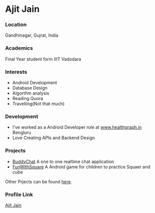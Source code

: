 # Ajit Jain

### Location

Gandhinagar, Gujrat, India

### Academics

Final Year student form IIIT Vadodara

### Interests

- Android Development
- Database Design
- Algorthm analysis
- Reading Quora
- Travelling(Not that much)

### Development

- I've worked as a Android Developer role at www.healthgraph.in Bengluru 
- Love Creating APIs and Backend Design

### Projects

- [BuddyChat](https://github.com/ajit-999/BuddyChat) A one to one realtime chat application
- [FunWithSquare](https://github.com/ajit-999/FunWithSquare) A Android game for children to practice Squaer and cube

Other Prjects can be found [here](https://www.linkedin.com/in/ajit123jain/).

### Profile Link

[Ajit Jain](https://github.com/ajit-999/)
